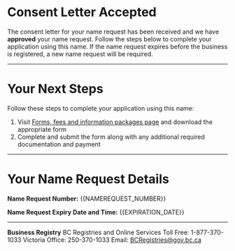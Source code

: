 # Consent Letter Accepted

The consent letter for your name request has been received and we have **approved** your name request. Follow the steps below to complete your application using this name. If the name request expires before the business is registered, a new name request will be required. 

---

# Your Next Steps

Follow these steps to complete your application using this name:

1. Visit [Forms, fees and information packages page]({{CORP_FORMS_URL}}) and download the appropriate form
2. Complete and submit the form along with any additional required documentation and payment

---

# Your Name Request Details

**Name Request Number:**
{{NAMEREQUEST_NUMBER}}

**Name Request Expiry Date and Time:**
{{EXPIRATION_DATE}}

---

**Business Registry**
BC Registries and Online Services
Toll Free: 1-877-370-1033
Victoria Office: 250-370-1033
Email: [BCRegistries@gov.bc.ca](BCRegistries@gov.bc.ca)
